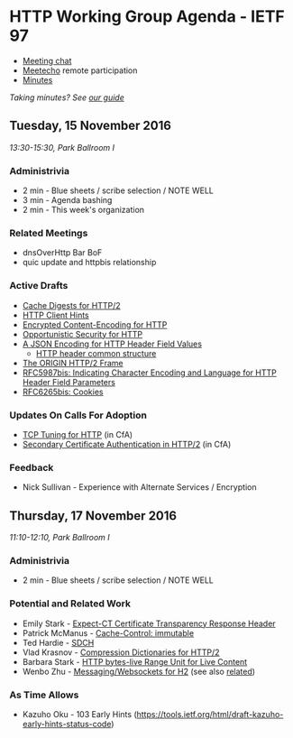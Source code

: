 # HTTP Working Group Agenda - IETF 97

* [Meeting chat](xmpp:httpbis@jabber.ietf.org?join)
* [Meetecho](http://www.meetecho.com/ietf97/httpbis) remote participation
* [Minutes](http://etherpad.tools.ietf.org:9000/p/ietf97httpbis)

*Taking minutes? See [our guide](https://github.com/httpwg/wiki/wiki/TakingMinutes)*


## Tuesday, 15 November 2016

_13:30-15:30, Park Ballroom I_

### Administrivia

* 2 min - Blue sheets / scribe selection / NOTE WELL
* 3 min - Agenda bashing
* 2 min - This week's organization


### Related Meetings

* dnsOverHttp Bar BoF
* quic update and httpbis relationship

### Active Drafts

* [Cache Digests for HTTP/2](https://tools.ietf.org/html/draft-ietf-httpbis-cache-digest)
* [HTTP Client Hints](https://tools.ietf.org/html/draft-ietf-httpbis-client-hints)
* [Encrypted Content-Encoding for HTTP](https://tools.ietf.org/html/draft-ietf-httpbis-encryption-encoding)
* [Opportunistic Security for HTTP](https://tools.ietf.org/html/draft-ietf-httpbis-http2-encryption)
* [A JSON Encoding for HTTP Header Field Values](https://tools.ietf.org/html/draft-ietf-httpbis-jfv) 
  * [HTTP header common structure](https://tools.ietf.org/html/draft-kamp-httpbis-structure)
* [The ORIGIN HTTP/2 Frame](https://tools.ietf.org/html/draft-ietf-httpbis-origin-frame)
* [RFC5987bis: Indicating Character Encoding and Language for HTTP Header Field Parameters](https://tools.ietf.org/html/draft-ietf-httpbis-rfc5987bis)
* [RFC6265bis: Cookies](https://tools.ietf.org/html/draft-ietf-httpbis-rfc6265bis)

### Updates On Calls For Adoption

* [TCP Tuning for HTTP](https://tools.ietf.org/html/draft-stenberg-httpbis-tcp) (in CfA)
* [Secondary Certificate Authentication in HTTP/2](https://tools.ietf.org/html/draft-bishop-httpbis-http2-additional-certs) (in CfA)

### Feedback

* Nick Sullivan - Experience with Alternate Services / Encryption


## Thursday, 17 November 2016

_11:10-12:10, Park Ballroom I_

### Administrivia

* 2 min - Blue sheets / scribe selection / NOTE WELL


### Potential and Related Work

* Emily Stark - [Expect-CT Certificate Transparency Response Header](https://tools.ietf.org/html/draft-stark-expect-ct)
* Patrick McManus - [Cache-Control: immutable](https://tools.ietf.org/html/draft-mcmanus-immutable)
* Ted Hardie - [SDCH](https://tools.ietf.org/html/draft-lee-sdch-spec)
* Vlad Krasnov - [Compression Dictionaries for HTTP/2](https://tools.ietf.org/html/draft-vkrasnov-h2-compression-dictionaries)
* Barbara Stark - [HTTP bytes-live Range Unit for Live Content](https://tools.ietf.org/html/draft-pratt-httpbis-bytes-live-range-unit)
* Wenbo Zhu - [Messaging/Websockets for H2](https://tools.ietf.org/html/draft-yoshino-wish) (see also [related](https://datatracker.ietf.org/doc/draft-svirid-websocket2-over-http2/))

### As Time Allows

* Kazuho Oku - 103 Early Hints (https://tools.ietf.org/html/draft-kazuho-early-hints-status-code)
